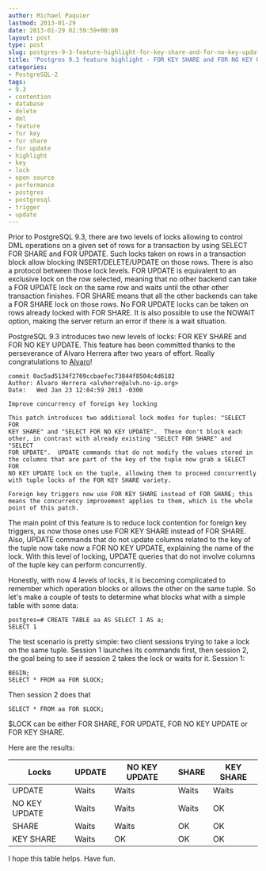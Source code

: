 ```yaml
---
author: Michael Paquier
lastmod: 2013-01-29
date: 2013-01-29 02:59:59+00:00
layout: post
type: post
slug: postgres-9-3-feature-highlight-for-key-share-and-for-no-key-update
title: 'Postgres 9.3 feature highlight - FOR KEY SHARE and FOR NO KEY UPDATE'
categories:
- PostgreSQL-2
tags:
- 9.3
- contention
- database
- delete
- dml
- feature
- for key
- for share
- for update
- highlight
- key
- lock
- open source
- performance
- postgres
- postgresql
- trigger
- update
---
```

Prior to PostgreSQL 9.3, there are two levels of locks allowing to control DML
operations on a given set of rows for a transaction by using SELECT FOR SHARE
and FOR UPDATE. Such locks taken on rows in a transaction block allow blocking
INSERT/DELETE/UPDATE on those rows.
There is also a protocol between those lock levels. FOR UPDATE is equivalent
to an exclusive lock on the row selected, meaning that no other backend can
take a FOR UPDATE lock on the same row and waits until the other other
transaction finishes. FOR SHARE means that all the other backends can take a
FOR SHARE lock on those rows. No FOR UPDATE locks can be taken on rows already
locked with FOR SHARE. It is also possible to use the NOWAIT option, making
the server return an error if there is a wait situation.

PostgreSQL 9.3 introduces two new levels of locks: FOR KEY SHARE and FOR NO
KEY UPDATE. This feature has been committed thanks to the perseverance of
Alvaro Herrera after two years of effort. Really congratulations to
[Alvaro](https://twitter.com/alvherre)!

    commit 0ac5ad5134f2769ccbaefec73844f8504c4d6182
    Author: Alvaro Herrera <alvherre@alvh.no-ip.org>
    Date:   Wed Jan 23 12:04:59 2013 -0300
    
    Improve concurrency of foreign key locking
    
    This patch introduces two additional lock modes for tuples: "SELECT FOR
    KEY SHARE" and "SELECT FOR NO KEY UPDATE".  These don't block each
    other, in contrast with already existing "SELECT FOR SHARE" and "SELECT
    FOR UPDATE".  UPDATE commands that do not modify the values stored in
    the columns that are part of the key of the tuple now grab a SELECT FOR
    NO KEY UPDATE lock on the tuple, allowing them to proceed concurrently
    with tuple locks of the FOR KEY SHARE variety.
    
    Foreign key triggers now use FOR KEY SHARE instead of FOR SHARE; this
    means the concurrency improvement applies to them, which is the whole
    point of this patch.

The main point of this feature is to reduce lock contention for foreign key
triggers, as now those ones use FOR KEY SHARE instead of FOR SHARE. Also,
UPDATE commands that do not update columns related to the key of the tuple
now take now a FOR NO KEY UPDATE, explaining the name of the lock. With
this level of locking, UPDATE queries that do not involve columns of the
tuple key can perform concurrently.

Honestly, with now 4 levels of locks, it is becoming complicated to remember
which operation blocks or allows the other on the same tuple. So let's make
a couple of tests to determine what blocks what with a simple table with
some data:

    postgres=# CREATE TABLE aa AS SELECT 1 AS a;
    SELECT 1

The test scenario is pretty simple: two client sessions trying to take a
lock on the same tuple. Session 1 launches its commands first, then session
2, the goal being to see if session 2 takes the lock or waits for it.
Session 1:

    BEGIN;
    SELECT * FROM aa FOR $LOCK;

Then session 2 does that

    SELECT * FROM aa FOR $LOCK;

$LOCK can be either FOR SHARE, FOR UPDATE, FOR NO KEY UPDATE or FOR KEY SHARE. 

Here are the results:

 Locks          | UPDATE | NO KEY UPDATE | SHARE | KEY SHARE
---------------|--------|---------------|-------|-----------
UPDATE          |  Waits |         Waits | Waits |     Waits
NO KEY UPDATE   |  Waits |         Waits | Waits |        OK
SHARE           |  Waits |         Waits |    OK |        OK
KEY SHARE       |  Waits |            OK |    OK |        OK

I hope this table helps. Have fun.
